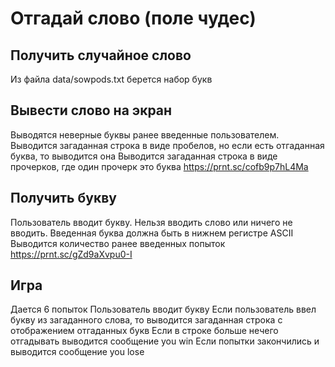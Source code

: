 # Отгадай слово (поле чудес)

## Получить случайное слово
Из файла data/sowpods.txt берется набор букв

## Вывести слово на экран
Выводятся неверные буквы ранее введенные пользователем. 
Выводится загаданная строка в виде пробелов, но если есть отгаданная буква, то выводится она
Выводится загаданная строка в виде прочерков, где один прочерк это буква
https://prnt.sc/cofb9p7hL4Ma

## Получить букву
Пользователь вводит букву. Нельзя вводить слово или ничего не вводить. Введенная буква должна быть в нижнем регистре ASCII
Выводится количество ранее введенных попыток
https://prnt.sc/gZd9aXvpu0-I

## Игра
Дается 6 попыток
Пользователь вводит букву
Если пользователь ввел букву из загаданного слова, то выводится загаданная строка с отображением отгаданных букв
Если в строке больше нечего отгадывать выводится сообщение you win 
Если попытки закончились и выводится сообщение you lose